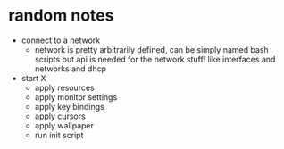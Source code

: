 # random notes
*  connect to a network
   +  network is pretty arbitrarily defined, can be simply named bash scripts but api is needed for the network stuff! like interfaces and networks and dhcp
*  start X
   +  apply resources
   +  apply monitor settings
   +  apply key bindings
   +  apply cursors
   +  apply wallpaper
   +  run init script

